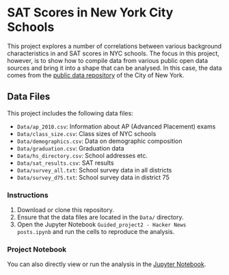 # SAT Scores in New York City Schools
This project explores a number of correlations between various background characteristics in and SAT scores in NYC schools. The focus in this project, however, is to show how to compile data from various public open data sources and bring it into a shape that can be analysed. In this case, the data comes from the [public data repository](https://data.cityofnewyork.us/browse?category=Education) of the City of New York.


## Data Files

This project includes the following data files:

- `Data/ap_2010.csv`: Information about AP (Advanced Placement) exams
- `Data/class_size.csv`: Class sizes of NYC schools
- `Data/demographics.csv`: Data on demographic composition
- `Data/graduation.csv`: Graduation data
- `Data/hs_directory.csv`: School addresses etc.
- `Data/sat_results.csv`: SAT results
- `Data/survey_all.txt`: School survey data in all districts
- `Data/survey_d75.txt`: School survey data in district 75


### Instructions

1. Download or clone this repository.
2. Ensure that the data files are located in the `Data/` directory.
3. Open the Jupyter Notebook `Guided_project2 - Hacker News posts.ipynb` and run the cells to reproduce the analysis.

### Project Notebook

You can also directly view or run the analysis in the [Jupyter Notebook](https://github.com/timmueller0/data_projects_misc/blob/main/projects/guided_project2_hacker_news_posts/Guided_project2%20-%20Hacker%20News%20posts.ipynb).

